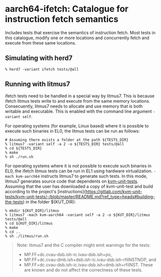 aarch64-ifetch: Catalogue for instruction fetch semantics
=========================================================

Includes tests that exercise the semantics of instruction fetch. Most
tests in this catalogue, modify one or more locations and concurrently
fetch and execute from these same locations.

Simulating with herd7
---------------------

    % herd7 -variant ifetch tests/@all

Running with litmus7
--------------------

ifetch tests need to be handled in a special way by litmus7. This is
because ifetch litmus tests write to and execute from the same memory
locations. Consecuently, litmus7 needs to allocate and use memory that
is both writable and executable. This is enabled with the command line
argument `-variant self`.

For operating systems (for example, Linux based) where it is
possible to execute such binaries in EL0, the litmus tests can be run
as follows:

    # Assuming there exists a folder at the path ${TESTS_DIR}
    % litmus7 -variant self -a 2 -o ${TESTS_DIR} tests/@all
    % cd ${TESTS_DIR}
    % make
    % sh ./run.sh

For operating systems where it is *not* possible to execute such
binaries in EL0, the ifetch litmus tests can be run in EL1 using
hardware virtualization. `-mach kvm-aarch64` instructs litmus7 to
generate such tests. In this mode, litmus7 generates source code that
dependents on
[kvm-unit-tests](http://www.linux-kvm.org/page/KVM-unit-tests). Assuming
that the user has downloaded a copy of kvm-unit-test and build
according to the project's
[instructions]{https://gitlab.com/kvm-unit-tests/kvm-unit-tests/-/blob/master/README.md?ref_type=heads#building-the-tests)
in the folder ${KUT_DIR}:

    % mkdir ${KUT_DIR}/litmus
    % litmus7 -mach kvm-aarch64 -variant self -a 2 -o ${KUT_DIR}/litmus tests/@all
    % cd ${KUT_DIR}/litmus
    % make
    % cd ..
    % sh ./litmus/run.sh


> Note: litmus7 and the C compiler might emit warnings for the tests:
> - MP.FF+dc.cvau-dsb.ish-ic.ivau-dsb.ish+po,
> - MP.FF+dc.cvau-dmb.ish+dsb.ish-ic.ivau-dsb.ish-rfiINSTNOP, and
> - MP.FF+dc.cvau-dsb.ish-ic.ivau-dsb.ish+dmb.ish+rfiINST.
> These are known and do not affect the correctness of these tests.
